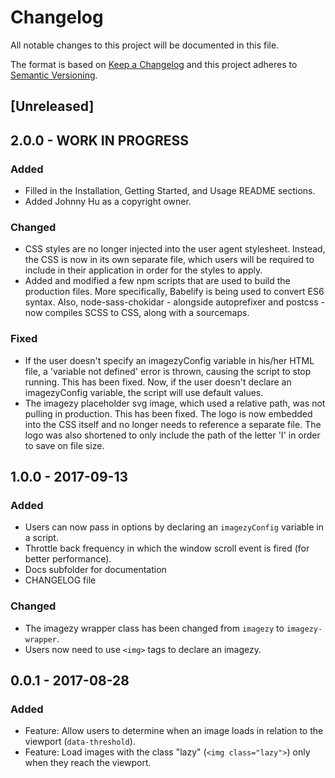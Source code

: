 # Changelog
All notable changes to this project will be documented in this file.

The format is based on [Keep a Changelog](http://keepachangelog.com/en/1.0.0/) and this project adheres to [Semantic Versioning](http://semver.org/spec/v2.0.0.html).

## [Unreleased]

## 2.0.0 - WORK IN PROGRESS
### Added
 - Filled in the Installation, Getting Started, and Usage README sections.
 - Added Johnny Hu as a copyright owner.

### Changed
 - CSS styles are no longer injected into the user agent stylesheet. Instead, the CSS is now in its own separate file, which users
 will be required to include in their application in order for the styles to apply.
 - Added and modified a few npm scripts that are used to build the production files. More specifically, Babelify is being used to convert ES6 syntax. Also, node-sass-chokidar - alongside autoprefixer and postcss - now compiles SCSS to CSS, along with a sourcemaps.

### Fixed
 - If the user doesn't specify an imagezyConfig variable in his/her HTML file, a 'variable not defined' error is thrown, causing the script to stop running. This has been fixed. Now, if the user doesn't declare an imagezyConfig variable, the script will use default values.
 - The imagezy placeholder svg image, which used a relative path, was not pulling in production. This has been fixed. The logo is now embedded into the CSS itself and no longer needs to reference a separate file. The logo was also shortened to only include the path of the letter 'I' in order to save on file size.

## 1.0.0 - 2017-09-13
### Added
- Users can now pass in options by declaring an `imagezyConfig` variable in a script.
- Throttle back frequency in which the window scroll event is fired (for better performance).
- Docs subfolder for documentation
- CHANGELOG file

### Changed
- The imagezy wrapper class has been changed from `imagezy` to `imagezy-wrapper`.
- Users now need to use `<img>` tags to declare an imagezy.


## 0.0.1 - 2017-08-28
### Added
- Feature: Allow users to determine when an image loads in relation to the viewport (`data-threshold`).
- Feature: Load images with the class "lazy" (`<img class="lazy">`) only when they reach the viewport.